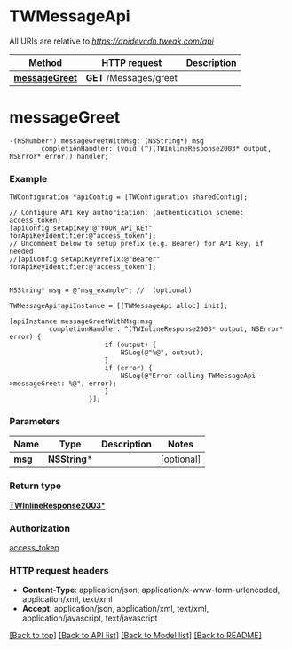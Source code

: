 # TWMessageApi

All URIs are relative to *https://apidevcdn.tweak.com/api*

Method | HTTP request | Description
------------- | ------------- | -------------
[**messageGreet**](TWMessageApi.md#messagegreet) | **GET** /Messages/greet | 


# **messageGreet**
```objc
-(NSNumber*) messageGreetWithMsg: (NSString*) msg
        completionHandler: (void (^)(TWInlineResponse2003* output, NSError* error)) handler;
```



### Example 
```objc
TWConfiguration *apiConfig = [TWConfiguration sharedConfig];

// Configure API key authorization: (authentication scheme: access_token)
[apiConfig setApiKey:@"YOUR_API_KEY" forApiKeyIdentifier:@"access_token"];
// Uncomment below to setup prefix (e.g. Bearer) for API key, if needed
//[apiConfig setApiKeyPrefix:@"Bearer" forApiKeyIdentifier:@"access_token"];


NSString* msg = @"msg_example"; //  (optional)

TWMessageApi*apiInstance = [[TWMessageApi alloc] init];

[apiInstance messageGreetWithMsg:msg
          completionHandler: ^(TWInlineResponse2003* output, NSError* error) {
                        if (output) {
                            NSLog(@"%@", output);
                        }
                        if (error) {
                            NSLog(@"Error calling TWMessageApi->messageGreet: %@", error);
                        }
                    }];
```

### Parameters

Name | Type | Description  | Notes
------------- | ------------- | ------------- | -------------
 **msg** | **NSString***|  | [optional] 

### Return type

[**TWInlineResponse2003***](TWInlineResponse2003.md)

### Authorization

[access_token](../README.md#access_token)

### HTTP request headers

 - **Content-Type**: application/json, application/x-www-form-urlencoded, application/xml, text/xml
 - **Accept**: application/json, application/xml, text/xml, application/javascript, text/javascript

[[Back to top]](#) [[Back to API list]](../README.md#documentation-for-api-endpoints) [[Back to Model list]](../README.md#documentation-for-models) [[Back to README]](../README.md)


